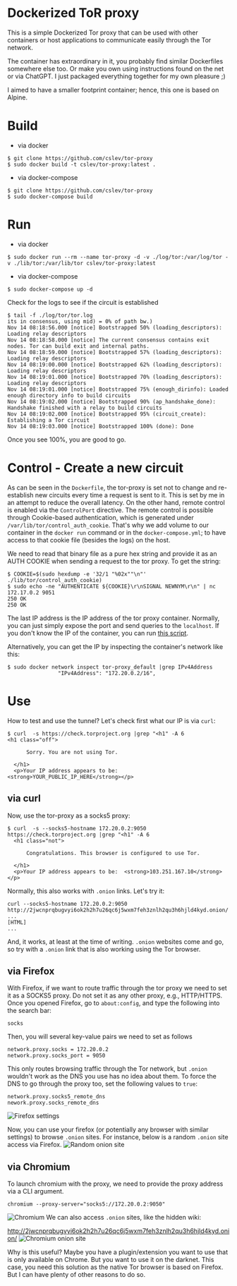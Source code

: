 # Dockerized ToR proxy
This is a simple Dockerized Tor proxy that can be used with other containers or host applications to communicate easily through the Tor network.

The container has extraordinary in it, you probably find similar Dockerfiles somewhere else too. Or make you own using instructions found on the net or via ChatGPT.
I just packaged everything together for my own pleasure ;)

I aimed to have a smaller footprint container; hence, this one is based on Alpine.

# Build
 - via docker
```
$ git clone https://github.com/cslev/tor-proxy
$ sudo docker build -t cslev/tor-proxy:latest .
```
 - via docker-compose
```
$ git clone https://github.com/cslev/tor-proxy
$ sudo docker-compose build
```

# Run 
 - via docker
```
$ sudo docker run --rm --name tor-proxy -d -v ./log/tor:/var/log/tor -v ./lib/tor:/var/lib/tor cslev/tor-proxy:latest
```
 - via docker-compose
```
$ sudo docker-compose up -d
```

Check for the logs to see if the circuit is established
```
$ tail -f ./log/tor/tor.log
its in consensus, using mid) = 0% of path bw.)
Nov 14 08:18:56.000 [notice] Bootstrapped 50% (loading_descriptors): Loading relay descriptors
Nov 14 08:18:58.000 [notice] The current consensus contains exit nodes. Tor can build exit and internal paths.
Nov 14 08:18:59.000 [notice] Bootstrapped 57% (loading_descriptors): Loading relay descriptors
Nov 14 08:19:00.000 [notice] Bootstrapped 62% (loading_descriptors): Loading relay descriptors
Nov 14 08:19:01.000 [notice] Bootstrapped 70% (loading_descriptors): Loading relay descriptors
Nov 14 08:19:01.000 [notice] Bootstrapped 75% (enough_dirinfo): Loaded enough directory info to build circuits
Nov 14 08:19:02.000 [notice] Bootstrapped 90% (ap_handshake_done): Handshake finished with a relay to build circuits
Nov 14 08:19:02.000 [notice] Bootstrapped 95% (circuit_create): Establishing a Tor circuit
Nov 14 08:19:03.000 [notice] Bootstrapped 100% (done): Done
```
Once you see 100%, you are good to go.

# Control - Create a new circuit
As can be seen in the `Dockerfile`, the tor-proxy is set not to change and re-establish new circuits every time a request is sent to it.
This is set by me in an attempt to reduce the overall latency. On the other hand, remote control is enabled via the `ControlPort` directive.
The remote control is possible through Cookie-based authentication, which is generated under `/var/lib/tor/control_auth_cookie`. 
That's why we add volume to our container in the `docker run` command or in the `docker-compose.yml`; to have access to that cookie file 
(besides the logs) on the host.

We need to read that binary file as a pure hex string and provide it as an AUTH COOKIE when sending a request to the tor proxy.
To get the string:
```
$ COOKIE=$(sudo hexdump -e '32/1 "%02x""\n"' ./lib/tor/control_auth_cookie)
$ sudo echo -ne "AUTHENTICATE ${COOKIE}\r\nSIGNAL NEWNYM\r\n" | nc 172.17.0.2 9051
250 OK
250 OK
```
The last IP address is the IP address of the tor proxy container. Normally, you can just simply expose the port and send queries to the `localhost`.
If you don't know the  IP of the container, you can run [this script](https://github.com/cslev/find_veth_docker).

Alternatively, you can get the IP by inspecting the container's network like this:
```
$ sudo docker network inspect tor-proxy_default |grep IPv4Address
                "IPv4Address": "172.20.0.2/16",
```


# Use
How to test and use the tunnel? Let's check first what our IP is via `curl`:
```
$ curl  -s https://check.torproject.org |grep "<h1" -A 6
<h1 class="off">
    
      Sorry. You are not using Tor.
    
  </h1>
  <p>Your IP address appears to be:  <strong>YOUR_PUBLIC_IP_HERE</strong></p>
```

## via curl
Now, use the tor-proxy as a socks5 proxy:
```
$ curl  -s --socks5-hostname 172.20.0.2:9050  https://check.torproject.org |grep "<h1" -A 6 
  <h1 class="not">
    
      Congratulations. This browser is configured to use Tor.
    
  </h1>
  <p>Your IP address appears to be:  <strong>103.251.167.10</strong></p>
```
Normally, this also works with `.onion` links. Let's try it:
```
curl --socks5-hostname 172.20.0.2:9050 http://2jwcnprqbugvyi6ok2h2h7u26qc6j5wxm7feh3znlh2qu3h6hjld4kyd.onion/
...
[HTML]
...
```
And, it works, at least at the time of writing. `.onion` websites come and go, so try with a `.onion` link that is also working using the Tor browser.

## via Firefox
With Firefox, if we want to route traffic through the tor proxy we need to set it as a SOCKS5 proxy. Do not set it as any other proxy, e.g., HTTP/HTTPS. 
Once you opened Firefox, go to `about:config`, and type the following into the search bar:
```
socks
```
Then, you will several key-value pairs we need to set as follows 
```
network.proxy.socks = 172.20.0.2
network.proxy.socks_port = 9050
```
This only routes browsing traffic through the Tor network, but `.onion` wouldn't work as the DNS you use has no idea about them.
To force the DNS to go through the proxy too, set the following values to `true`:
```
network.proxy.socks5_remote_dns
nework.proxy.socks_remote_dns
```
![Firefox settings](./assets/firefox_socks5_settings.png)

Now, you can use your firefox (or potentially any browser with similar settings) to browse `.onion` sites.
For instance, below is a random `.onion` site access via Firefox.
![Random onion site](./assets/random_onion_site.png)


## via Chromium
To launch chromium with the proxy, we need to provide the proxy address via a CLI argument.
```
chromium --proxy-server="socks5://172.20.0.2:9050"
```
![Chromium](./assets/chromium_tor.png)
We can also access `.onion` sites, like the hidden wiki: 

http://2jwcnprqbugvyi6ok2h2h7u26qc6j5wxm7feh3znlh2qu3h6hjld4kyd.onion/
![Chromium onion site](./assets/chromium_random_onion_site.png)

Why is this useful? Maybe you have a plugin/extension you want to use that is only available on Chrome. But you want to use it on the darknet. This case, you need this solution
as the native Tor browser is based on Firefox. But I can have plenty of other reasons to do so.




